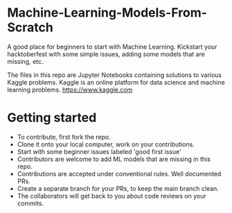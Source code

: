 # Machine-Learning-Models-From-Scratch

A good place for beginners to start with Machine Learning. 
Kickstart your hacktoberfest with some simple issues, adding some models that are missing, etc.

The files in this repo are Jupyter Notebooks containing solutions to various Kaggle problems. 
Kaggle is an online platform for data science and machine learning problems. https://www.kaggle.com



# Getting started
- To contribute, first fork the repo.
- Clone it onto your local computer, work on your contributions.
- Start with some beginner issues labeled 'good first issue'
- Contributors are welcome to add ML models that are missing in this repo.
- Contributions are accepted under conventional rules. Well documented PRs.
- Create a separate branch for your PRs, to keep the main branch clean. 
- The collaborators will get back to you about code reviews on your commits.
